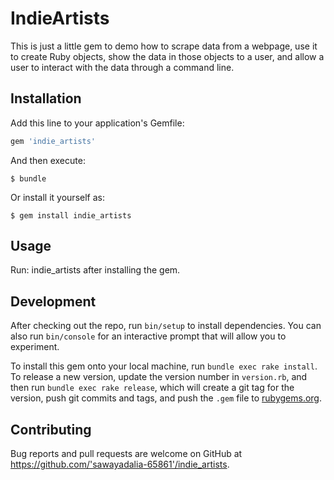 # IndieArtists

This is just a little gem to demo how to scrape data from a webpage, use it to create Ruby objects, show the data in those objects to a user, and allow a user to interact with the data through a command line.

## Installation

Add this line to your application's Gemfile:

```ruby
gem 'indie_artists'
```

And then execute:

    $ bundle

Or install it yourself as:

    $ gem install indie_artists

## Usage

Run: indie_artists after installing the gem.

## Development

After checking out the repo, run `bin/setup` to install dependencies. You can also run `bin/console` for an interactive prompt that will allow you to experiment.

To install this gem onto your local machine, run `bundle exec rake install`. To release a new version, update the version number in `version.rb`, and then run `bundle exec rake release`, which will create a git tag for the version, push git commits and tags, and push the `.gem` file to [rubygems.org](https://rubygems.org).

## Contributing

Bug reports and pull requests are welcome on GitHub at https://github.com/'sawayadalia-65861'/indie_artists.
